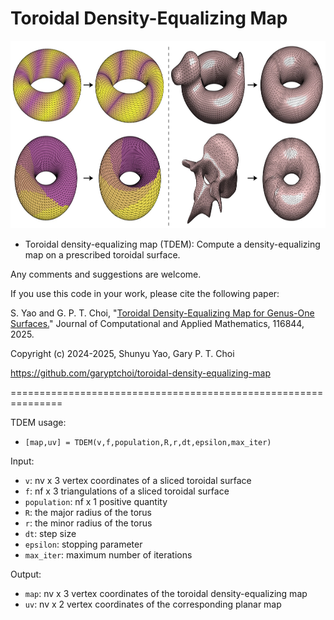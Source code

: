 # Toroidal Density-Equalizing Map

<img src = "https://github.com/garyptchoi/toroidal-density-equalizing-map/blob/main/cover.jpg" height="300" />

* Toroidal density-equalizing map (TDEM): Compute a density-equalizing map on a prescribed toroidal surface.

Any comments and suggestions are welcome. 

If you use this code in your work, please cite the following paper:

S. Yao and G. P. T. Choi,
"[Toroidal Density-Equalizing Map for Genus-One Surfaces.](https://doi.org/10.1016/j.cam.2025.116844)"
Journal of Computational and Applied Mathematics, 116844, 2025. 

Copyright (c) 2024-2025, Shunyu Yao, Gary P. T. Choi

https://github.com/garyptchoi/toroidal-density-equalizing-map

===============================================================

TDEM usage:
* `[map,uv] = TDEM(v,f,population,R,r,dt,epsilon,max_iter)`

Input:
* `v`: nv x 3 vertex coordinates of a sliced toroidal surface
* `f`: nf x 3 triangulations of a sliced toroidal surface
* `population`: nf x 1 positive quantity
* `R`: the major radius of the torus
* `r`: the minor radius of the torus
* `dt`: step size
* `epsilon`: stopping parameter
* `max_iter`: maximum number of iterations

Output:
* `map`: nv x 3 vertex coordinates of the toroidal density-equalizing map
* `uv`: nv x 2 vertex coordinates of the corresponding planar map

